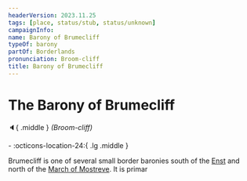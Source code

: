 ```yaml
---
headerVersion: 2023.11.25
tags: [place, status/stub, status/unknown]
campaignInfo:
name: Barony of Brumecliff
typeOf: barony
partOf: Borderlands
pronunciation: Broom-cliff
title: Barony of Brumecliff
---
```

# The Barony of Brumecliff
:speaker:{ .middle } *(Broom-cliff)*  
<div class="grid cards ext-narrow-margin ext-one-column" markdown>
-    :octicons-location-24:{ .lg .middle }   
</div>


Brumecliff is one of several small border baronies south of the [Enst](<../../rivers/wistel-enst-watershed/enst.md>) and north of the [March of Mostreve](<./march-of-mostreve.md>). It is primar
